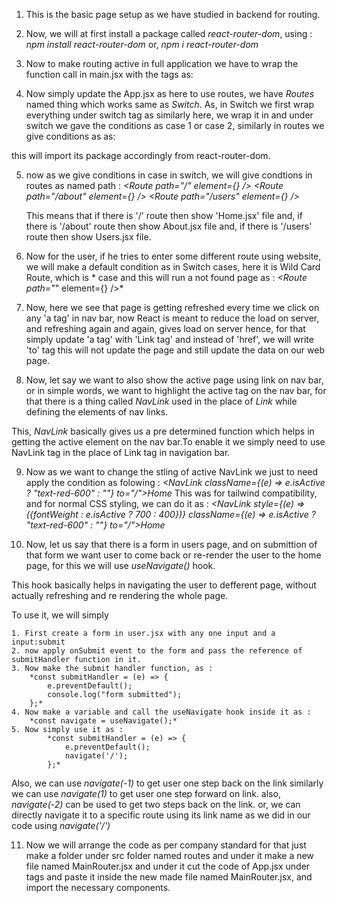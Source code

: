 1. This is the basic page setup as we have studied in backend for routing.

2. Now, we will at first install a package called *react-router-dom*, using :
    *npm install react-router-dom* or,
    *npm i react-router-dom*

3. Now to make routing active in full application we have to wrap the <App/> function call in main.jsx with the tags as:
                            *<BrowserRouter>
                                <App/>
                            </BrowserRouter>*

4. Now simply update the App.jsx as here to use routes, we have *Routes* named thing which works same as *Switch*. As, in Switch we first wrap everything under switch tag as <switch></switch> similarly here, we wrap it in <Routes></Routes> and under switch we gave the conditions as case 1 or case 2, similarly in routes we give conditions as *<Route/>* as:

<Routes>
    <Route/>
    <Route/>
    <Route/>
</Routes>

this will import its package accordingly from react-router-dom.

5. now as we give conditions in case in switch, we will give condtions in routes as named path : 
        *<Route path="/" element={<Home />} />
        <Route path="/about" element={<About />} />
        <Route path="/users" element={<Users />} />*

    This means that if there is '/' route then show 'Home.jsx' file and,
    if there is '/about' route then show About.jsx file and,
    if there is '/users' route then show Users.jsx file.

6. Now for the user, if he tries to enter some different route using website, we will make a default condition as in Switch cases, here it is Wild Card Route, which is * case and this will run a not found page as : 
            *<Route path="*" element={<NotFound />} />*

7. Now, here we see that page is getting refreshed every time we click on any 'a tag' in nav bar, now React is meant to reduce the load on server, and refreshing again and again, gives load on server hence, for that simply update 'a tag' with 'Link tag' and instead of 'href', we will write 'to' tag this will not update the page and still update the data on our web page.


8. Now, let say we want to also show the active page using link on nav bar, or in simple words, we want to highlight the active tag on the nav bar, for that there is a thing called *NavLink* used in the place of *Link* while defining the elements of nav links.

This, *NavLink* basically gives us a pre determined function which helps in getting the active element on the nav bar.To enable it we simply need to use NavLink tag in the place of Link tag in navigation bar.

9. Now as we want to change the stling of active NavLink we just to need apply the condition as folowing : 
    *<NavLink className={(e) => e.isActive ? "text-red-600" : ""} to="/">Home</NavLink>*
This was for tailwind compatibility, and for normal CSS styling, we can do it as : 
    *<NavLink style={(e) => ({fontWeight :  e.isActive ? 700 : 400})} className={(e) => e.isActive ? "text-red-600" : ""} to="/">Home</NavLink>*

10. Now, let us say that there is a form in users page, and on submittion of that form we want user to come back or re-render the user to the home page, for this we will use *useNavigate()* hook.

This hook basically helps in navigating the user to defferent page, without actually refreshing and re rendering the whole page.

To use it, we will simply 

    1. First create a form in user.jsx with any one input and a input:submit
    2. now apply onSubmit event to the form and pass the reference of submitHandler function in it.
    3. Now make the submit handler function, as : 
        *const submitHandler = (e) => {
            e.preventDefault();
            console.log("form submitted");
        };*
    4. Now make a variable and call the useNavigate hook inside it as : 
        *const navigate = useNavigate();*
    5. Now simply use it as : 
            *const submitHandler = (e) => {
                e.preventDefault();
                navigate('/');
            };*

Also, we can use *navigate(-1)* to get user one step back on the link
similarly we can use *navigate(1)* to get user one step forward on link.
also, *navigate(-2)* can be used to get two steps back on the link.
or, we can directly navigate it to a specific route using its link name as we did in our code using *navigate('/')*

11. Now we will arrange the code as per company standard for that just make a folder under src folder named routes and under it make a new file named MainRouter.jsx and under it cut the code of App.jsx under <Routes></Routes> tags and paste it inside the new made file named MainRouter.jsx, and import the necessary components.
